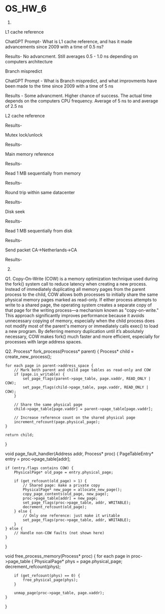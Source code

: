 # OS_HW_6

1. 
L1 cache reference

ChatGPT Prompt- What is  L1 cache reference, and has it made advancements since 2009 with a time of 0.5 ns?

Results- No advancment. Still averages 0.5 - 1.0 ns depending on computers architecture

Branch mispredict

ChatGPT Prompt - What is Branch mispredict, and what improvments have been made to the time since 2009 with a time of 5 ns

Results - Some advancment. Higher chance of success. The actual time depends on the computers CPU frequency. Average of 5 ns to and average of 2.5 ns

L2 cache reference



Results-

Mutex lock/unlock

Results-

Main memory reference

Results-

Read 1 MB sequentially from memory

Results-

Round trip within same datacenter

Results-

Disk seek

Results-

Read 1 MB sequentially from disk

Results-

Send packet CA->Netherlands->CA

Results-


2. 
Q1. Copy-On-Write (COW) is a memory optimization technique used during the fork() system call to reduce latency when creating a new process. Instead of immediately duplicating all memory pages from the parent process to the child, COW allows both processes to initially share the same physical memory pages marked as read-only. If either process attempts to write to a shared page, the operating system creates a separate copy of that page for the writing process—a mechanism known as "copy-on-write." This approach significantly improves performance because it avoids unnecessary copying of memory, especially when the child process does not modify most of the parent's memory or immediately calls exec() to load a new program. By deferring memory duplication until it’s absolutely necessary, COW makes fork() much faster and more efficient, especially for processes with large address spaces.

Q2. Process* fork_process(Process* parent) {
    Process* child = create_new_process();

    for each page in parent->address_space {
        // Mark both parent and child page tables as read-only and COW
        if (page.is_writable) {
            set_page_flags(parent->page_table, page.vaddr, READ_ONLY | COW);
            set_page_flags(child->page_table, page.vaddr, READ_ONLY | COW);
        }

        // Share the same physical page
        child->page_table[page.vaddr] = parent->page_table[page.vaddr];

        // Increase reference count on the shared physical page
        increment_refcount(page.physical_page);
    }

    return child;
}

void page_fault_handler(Address addr, Process* proc) {
    PageTableEntry* entry = proc->page_table[addr];

    if (entry.flags contains COW) {
        PhysicalPage* old_page = entry.physical_page;

        if (get_refcount(old_page) > 1) {
            // Shared page: make a private copy
            PhysicalPage* new_page = allocate_new_page();
            copy_page_contents(old_page, new_page);
            proc->page_table[addr] = new_page;
            set_page_flags(proc->page_table, addr, WRITABLE);
            decrement_refcount(old_page);
        } else {
            // Only one reference: just make it writable
            set_page_flags(proc->page_table, addr, WRITABLE);
        }
    } else {
        // Handle non-COW faults (not shown here)
    }
}

void free_process_memory(Process* proc) {
    for each page in proc->page_table {
        PhysicalPage* phys = page.physical_page;
        decrement_refcount(phys);

        if (get_refcount(phys) == 0) {
            free_physical_page(phys);
        }

        unmap_page(proc->page_table, page.vaddr);
    }
}

